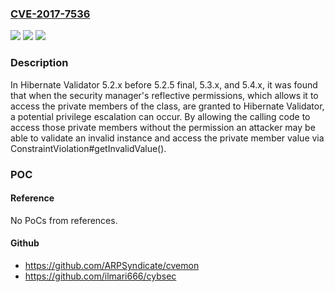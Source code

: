 ### [CVE-2017-7536](https://cve.mitre.org/cgi-bin/cvename.cgi?name=CVE-2017-7536)
![](https://img.shields.io/static/v1?label=Product&message=hibernate-validator&color=blue)
![](https://img.shields.io/static/v1?label=Version&message=n%2Fa&color=blue)
![](https://img.shields.io/static/v1?label=Vulnerability&message=CWE-592&color=brighgreen)

### Description

In Hibernate Validator 5.2.x before 5.2.5 final, 5.3.x, and 5.4.x, it was found that when the security manager's reflective permissions, which allows it to access the private members of the class, are granted to Hibernate Validator, a potential privilege escalation can occur. By allowing the calling code to access those private members without the permission an attacker may be able to validate an invalid instance and access the private member value via ConstraintViolation#getInvalidValue().

### POC

#### Reference
No PoCs from references.

#### Github
- https://github.com/ARPSyndicate/cvemon
- https://github.com/ilmari666/cybsec

